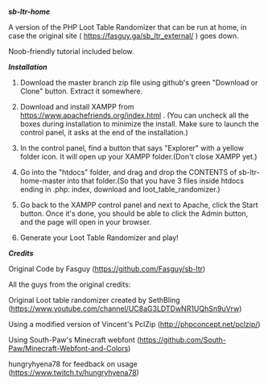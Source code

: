___sb-ltr-home___

A version of the PHP Loot Table Randomizer that can be run at home, in case the original site ( https://fasguy.ga/sb_ltr_external/ ) goes down.

Noob-friendly tutorial included below.

___Installation___
1. Download the master branch zip file using github's green "Download or Clone" button. Extract it somewhere.

2. Download and install XAMPP from https://www.apachefriends.org/index.html . (You can uncheck all the boxes during installation to minimize the install. Make sure to launch the control panel, it asks at the end of the installation.)

3. In the control panel, find a button that says "Explorer" with a yellow folder icon. It will open up your XAMPP folder.(Don't close XAMPP yet.)

4. Go into the "htdocs" folder, and drag and drop the CONTENTS of sb-ltr-home-master into that folder.(So that you have 3 files inside htdocs ending in .php: index, download and loot_table_randomizer.)

5. Go back to the XAMPP control panel and next to Apache, click the Start button. Once it's done, you should be able to click the Admin button, and the page will open in your browser.

6. Generate your Loot Table Randomizer and play!

___Credits___

Original Code by Fasguy (https://github.com/Fasguy/sb-ltr)

All the guys from the original credits:

Original Loot table randomizer created by SethBling (https://www.youtube.com/channel/UC8aG3LDTDwNR1UQhSn9uVrw)

Using a modified version of Vincent's PclZip (http://phpconcept.net/pclzip/)

Using South-Paw's Minecraft webfont (https://github.com/South-Paw/Minecraft-Webfont-and-Colors)

hungryhyena78 for feedback on usage (https://www.twitch.tv/hungryhyena78)
